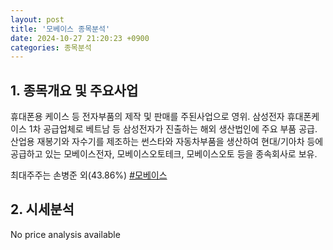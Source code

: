 ```yaml
---
layout: post
title: '모베이스 종목분석'
date: 2024-10-27 21:20:23 +0900
categories: 종목분석
---
```


## 1. 종목개요 및 주요사업

휴대폰용 케이스 등 전자부품의 제작 및 판매를 주된사업으로 영위. 삼성전자 휴대폰케이스 1차 공급업체로 베트남 등 삼성전자가 진출하는 해외 생산법인에 주요 부품 공급. 산업용 재봉기와 자수기를 제조하는 썬스타와 자동차부품을 생산하여 현대/기아차 등에 공급하고 있는 모베이스전자, 모베이스오토테크, 모베이스오토 등을 종속회사로 보유.

최대주주는 손병준 외(43.86%)
[#모베이스](#)

## 2. 시세분석

No price analysis available
